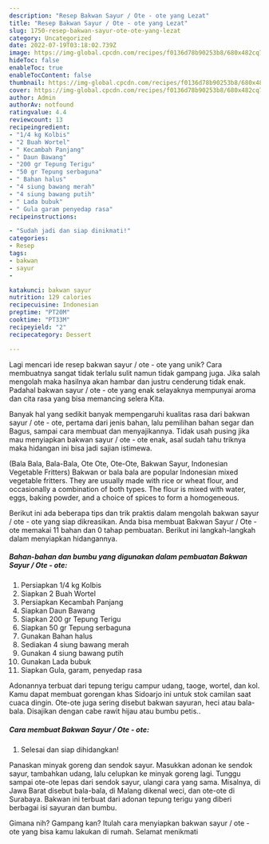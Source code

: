 ```yaml
---
description: "Resep Bakwan Sayur / Ote - ote yang Lezat"
title: "Resep Bakwan Sayur / Ote - ote yang Lezat"
slug: 1750-resep-bakwan-sayur-ote-ote-yang-lezat
category: Uncategorized
date: 2022-07-19T03:18:02.739Z
image: https://img-global.cpcdn.com/recipes/f0136d78b90253b8/680x482cq70/bakwan-sayur-ote-ote-foto-resep-utama.jpg
hideToc: false
enableToc: true
enableTocContent: false
thumbnail: https://img-global.cpcdn.com/recipes/f0136d78b90253b8/680x482cq70/bakwan-sayur-ote-ote-foto-resep-utama.jpg
cover: https://img-global.cpcdn.com/recipes/f0136d78b90253b8/680x482cq70/bakwan-sayur-ote-ote-foto-resep-utama.jpg
author: Admin
authorAv: notfound
ratingvalue: 4.4
reviewcount: 13
recipeingredient:
- "1/4 kg Kolbis"
- "2 Buah Wortel"
- " Kecambah Panjang"
- " Daun Bawang"
- "200 gr Tepung Terigu"
- "50 gr Tepung serbaguna"
- " Bahan halus"
- "4 siung bawang merah"
- "4 siung bawang putih"
- " Lada bubuk"
- " Gula garam penyedap rasa"
recipeinstructions:

- "Sudah jadi dan siap dinikmati!"
categories:
- Resep
tags:
- bakwan
- sayur
- 

katakunci: bakwan sayur  
nutrition: 129 calories
recipecuisine: Indonesian
preptime: "PT20M"
cooktime: "PT33M"
recipeyield: "2"
recipecategory: Dessert

---
```





Lagi mencari ide resep bakwan sayur / ote - ote yang unik? Cara membuatnya sangat tidak terlalu sulit namun tidak gampang juga. Jika salah mengolah maka hasilnya akan hambar dan justru cenderung tidak enak. Padahal bakwan sayur / ote - ote yang enak selayaknya mempunyai aroma dan cita rasa yang bisa memancing selera Kita.





Banyak hal yang sedikit banyak mempengaruhi kualitas rasa dari bakwan sayur / ote - ote, pertama dari jenis bahan, lalu pemilihan bahan segar dan Bagus, sampai cara membuat dan menyajikannya. Tidak usah pusing jika mau menyiapkan bakwan sayur / ote - ote enak,      asal sudah tahu triknya maka hidangan ini bisa jadi sajian istimewa.














(Bala Bala, Bala-Bala, Ote Ote, Ote-Ote, Bakwan Sayur, Indonesian Vegetable Fritters) Bakwan or bala bala are popular Indonesian mixed vegetable fritters. They are usually made with rice or wheat flour, and occasionally a combination of both types. The flour is mixed with water, eggs, baking powder, and a choice of spices to form a homogeneous.






Berikut ini ada beberapa tips dan trik praktis dalam mengolah bakwan sayur / ote - ote yang siap dikreasikan. Anda bisa membuat Bakwan Sayur / Ote - ote memakai 11 bahan dan 0 tahap pembuatan. Berikut ini langkah-langkah dalam menyiapkan hidangannya.

<!--inarticleads1-->

##### Bahan-bahan dan bumbu yang digunakan dalam pembuatan Bakwan Sayur / Ote - ote:

1. Persiapkan 1/4 kg Kolbis
1. Siapkan 2 Buah Wortel
1. Persiapkan  Kecambah Panjang
1. Siapkan  Daun Bawang
1. Siapkan 200 gr Tepung Terigu
1. Siapkan 50 gr Tepung serbaguna
1. Gunakan  Bahan halus
1. Sediakan 4 siung bawang merah
1. Gunakan 4 siung bawang putih
1. Gunakan  Lada bubuk
1. Siapkan  Gula, garam, penyedap rasa


Adonannya terbuat dari tepung terigu campur udang, taoge, wortel, dan kol. Kamu dapat membuat gorengan khas Sidoarjo ini untuk stok camilan saat cuaca dingin. Ote-ote juga sering disebut bakwan sayuran, heci atau bala-bala. Disajikan dengan cabe rawit hijau atau bumbu petis.. 

<!--inarticleads2-->

##### Cara membuat Bakwan Sayur / Ote - ote:


1. Selesai dan siap dihidangkan!

Panaskan minyak goreng dan sendok sayur. Masukkan adonan ke sendok sayur, tambahkan udang, lalu celupkan ke minyak goreng lagi. Tunggu sampai ote-ote lepas dari sendok sayur, ulangi cara yang sama. Misalnya, di Jawa Barat disebut bala-bala, di Malang dikenal weci, dan ote-ote di Surabaya. Bakwan ini terbuat dari adonan tepung terigu yang diberi berbagai isi sayuran dan bumbu. 

Gimana nih? Gampang kan? Itulah cara menyiapkan bakwan sayur / ote - ote yang bisa kamu lakukan di rumah. Selamat menikmati
